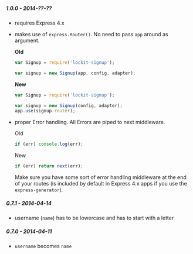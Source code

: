 
##### 1.0.0 - 2014-??-??

- requires Express 4.x
- makes use of `express.Router()`. No need to pass `app` around as argument.

  **Old**

  ```js
  var Signup = require('lockit-signup');

  var signup = new Signup(app, config, adapter);
  ```

  **New**

  ```js
  var Signup = require('lockit-signup');

  var signup = new Signup(config, adapter);
  app.use(signup.router);
  ```

- proper Error handling. All Errors are piped to next middleware.

  Old

  ```js
  if (err) console.log(err);
  ```

  New

  ```js
  if (err) return next(err);
  ```

  Make sure you have some sort of error handling middleware at the end of your
  routes (is included by default in Express 4.x apps if you use the `express-generator`).


##### 0.7.1 - 2014-04-14

- username (`name`) has to be lowercase and has to start with a letter

##### 0.7.0 - 2014-04-11

- `username` becomes `name`
